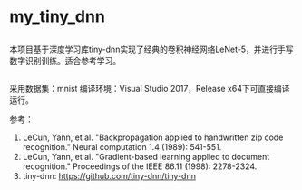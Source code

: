 # my_tiny_dnn
## 
本项目基于深度学习库tiny-dnn实现了经典的卷积神经网络LeNet-5，并进行手写数字识别训练。适合参考学习。
## 
采用数据集：mnist
编译环境：Visual Studio 2017，Release x64下可直接编译运行。

参考：
1. LeCun, Yann, et al. "Backpropagation applied to handwritten zip code recognition." Neural computation 1.4 (1989): 541-551.
2. LeCun, Yann, et al. "Gradient-based learning applied to document recognition." Proceedings of the IEEE 86.11 (1998): 2278-2324.
3. tiny-dnn: https://github.com/tiny-dnn/tiny-dnn